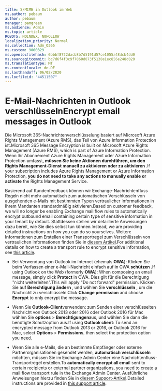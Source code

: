```yaml
---
title: S/MIME in Outlook im Web
ms.author: pebaum
author: pebaum
manager: pamgreen
ms.audience: Admin
ms.topic: article
ROBOTS: NOINDEX, NOFOLLOW
localization_priority: Normal
ms.collection: Adm_O365
ms.custom: 9000329
ms.openlocfilehash: 6bbbf8722dacb8b7d5191d57ce1055a48dcb4dd0
ms.sourcegitcommit: bc7d6f4f3c9f7060d073f5130e1ec856e248d020
ms.translationtype: MT
ms.contentlocale: de-DE
ms.lasthandoff: 06/02/2020
ms.locfileid: "44511507"
---
```

# <a name="encrypt-email-messages-in-outlook"></a><span data-ttu-id="e15c1-102">E-Mail-Nachrichten in Outlook verschlüsseln</span><span class="sxs-lookup"><span data-stu-id="e15c1-102">Encrypt email messages in Outlook</span></span>

<span data-ttu-id="e15c1-103">Die Microsoft 365-Nachrichtenverschlüsselung basiert auf Microsoft Azure Rights Management (Azure RMS), das Teil von Azure Information Protection ist.</span><span class="sxs-lookup"><span data-stu-id="e15c1-103">Microsoft 365 Message Encryption is built on Microsoft Azure Rights Management (Azure RMS), which is part of Azure Information Protection.</span></span> <span data-ttu-id="e15c1-104">Wenn Ihr Abonnement Azure Rights Management oder Azure Information Protection umfasst, **müssen Sie keine Aktionen durchführen, um den Rights Management-Dienst manuell zu aktivieren oder zu aktivieren** .</span><span class="sxs-lookup"><span data-stu-id="e15c1-104">If your subscription includes Azure Rights Management or Azure Information Protection, **you do not need to take any actions to manually enable or activate** the Rights Management Service.</span></span>

<span data-ttu-id="e15c1-105">Basierend auf Kundenfeedback können wir Exchange-Nachrichtenfluss Regeln nicht mehr automatisch zum automatischen Verschlüsseln von ausgehenden e-Mails mit bestimmten Typen vertraulicher Informationen in Ihrem Mandanten standardmäßig aktivieren.</span><span class="sxs-lookup"><span data-stu-id="e15c1-105">Based on customer feedback, we will no longer be enabling Exchange mail flow rules to automatically encrypt outbound email containing certain type of sensitive information in your tenant by default.</span></span> <span data-ttu-id="e15c1-106">Stattdessen stellen wir detaillierte Anweisungen dazu bereit, wie Sie dies selbst tun können.</span><span class="sxs-lookup"><span data-stu-id="e15c1-106">Instead, we are providing detailed instructions on how you can do so yourselves.</span></span> <span data-ttu-id="e15c1-107">Weitere Informationen zum Erstellen einer Transportregel zum Verschlüsseln von vertraulichen Informationen finden Sie in [diesem Artikel](https://aka.ms/OmeEtr).</span><span class="sxs-lookup"><span data-stu-id="e15c1-107">For additional details on how to create a transport rule to encrypt sensitive information, see [this article](https://aka.ms/OmeEtr).</span></span>

- <span data-ttu-id="e15c1-108">Bei Verwendung von Outlook im Internet (ehemals **OWA**): Klicken Sie beim Verfassen einer e-Mail-Nachricht einfach auf in OWA **schützen** .</span><span class="sxs-lookup"><span data-stu-id="e15c1-108">If using Outlook on the Web (formerly **OWA**): When composing an email message, simply click **Protect** in OWA.</span></span> <span data-ttu-id="e15c1-109">Dies gilt für die Berechtigung "nicht weiterleiten".</span><span class="sxs-lookup"><span data-stu-id="e15c1-109">This will apply "Do not forward" permission.</span></span> <span data-ttu-id="e15c1-110">Klicken Sie auf **Berechtigung ändern** , und wählen Sie **verschlüsseln** , um die Nachricht zu verschlüsseln.</span><span class="sxs-lookup"><span data-stu-id="e15c1-110">Click **Change permission** and choose **Encrypt** to only encrypt the message.</span></span>

- <span data-ttu-id="e15c1-111">Wenn Sie **Outlook-Client**verwenden: zum Senden einer verschlüsselten Nachricht von Outlook 2013 oder 2016 oder Outlook 2016 für Mac wählen Sie **options**  >  **Berechtigungen**aus, und wählen Sie dann die benötigte Schutzoption aus.</span><span class="sxs-lookup"><span data-stu-id="e15c1-111">If using **Outlook client**: To send an encrypted message from Outlook 2013 or 2016, or Outlook 2016 for Mac, select **Options** > **Permissions**, then select the protection option you need.</span></span>

- <span data-ttu-id="e15c1-112">Wenn Sie alle e-Mails, die an bestimmte Empfänger oder externe Partnerorganisationen gesendet werden, **automatisch verschlüsseln** möchten, müssen Sie im Exchange Admin Center eine Nachrichtenfluss-Transportregel erstellen.</span><span class="sxs-lookup"><span data-stu-id="e15c1-112">To **automatically encrypt all email** sent to certain recipients or external partner organizations, you need to create a mail flow transport rule in the Exchange Admin Center.</span></span> <span data-ttu-id="e15c1-113">Ausführliche Anweisungen hierzu finden Sie in [diesem Support-Artikel](https://docs.microsoft.com/microsoft-365/compliance/define-mail-flow-rules-to-encrypt-email#create-mail-flow-rules-to-encrypt-email-messages-with-the-new-ome-capabilities).</span><span class="sxs-lookup"><span data-stu-id="e15c1-113">Detailed instructions are provided in [this support article](https://docs.microsoft.com/microsoft-365/compliance/define-mail-flow-rules-to-encrypt-email#create-mail-flow-rules-to-encrypt-email-messages-with-the-new-ome-capabilities).</span></span>

